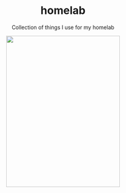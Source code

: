 <div align="center">

# homelab
Collection of things I use for my homelab

<img src="https://github.com/vladdoster/homelab/blob/master/IMG_20191201_201737.jpg" data-canonical-src="https://github.com/vladdoster/homelab/blob/master/IMG_20191201_201737.jpg" width="300" height="400" />

</div>
